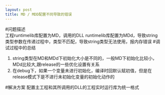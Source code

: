 ```yaml
---
layout: post
title: MD / MDD配置不同导致的错误
---
```

#问题描述  
工程runtimelib库配置为MD，调用的DLL runtimelib库配置为MDd，导致string类型参数在传递过程中，类型不匹配，导致string类型无法使用，报内存错误
#调试过程中的总结  

 1. string类型在MD和MDd下初始化大小是不同的，一般MD下初始化比较小，MDd比较大,跟release的一些优化设置有关系
 2. 在debug下，如果一个变量未进行初始化，编译时回默认赋初值，但是在release模式下是不进行未初始化变量的初始化动作的

#解决方案
配置主工程和其所调用的DLL的工程实时运行库为统一格式
 
 

